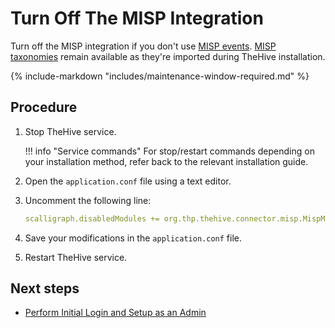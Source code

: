 # Turn Off The MISP Integration

Turn off the MISP integration if you don't use [MISP events](../administration/misp-integration/about-misp-integration.md). [MISP taxonomies](../administration/taxonomies/about-taxonomies.md) remain available as they're imported during TheHive installation.

{% include-markdown "includes/maintenance-window-required.md" %}

<h2>Procedure</h2>

1. Stop TheHive service.

    !!! info "Service commands"
        For stop/restart commands depending on your installation method, refer back to the relevant installation guide.

2. Open the `application.conf` file using a text editor.

3. Uncomment the following line:

    ```yaml
    scalligraph.disabledModules += org.thp.thehive.connector.misp.MispModule
    ```

4. Save your modifications in the `application.conf` file.

5. Restart TheHive service.

<h2>Next steps</h2>

* [Perform Initial Login and Setup as an Admin](../administration/perform-initial-setup-as-admin.md)